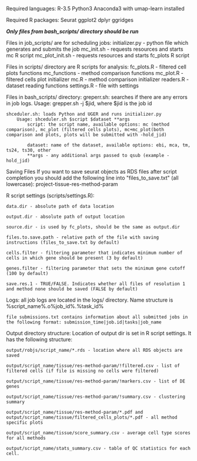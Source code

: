 Required languages:
	R-3.5
	Python3
	Anaconda3 with umap-learn installed

Required R packages:
	Seurat
	ggplot2
	dplyr
	ggridges

***Only files from bash_scripts/ directory should be run***


Files in job_scripts/ are for scheduling jobs:
	initializer.py - python file which generates and submits the job
	mc_init.sh - requests resources and starts mc R script
	mc_plot_init.sh - requests resources and starts fc_plots R script


Files in scripts/ directory are R scripts for analysis:
	fc_plots.R - filtered cell plots functions
	mc_functions - method comparison functions
	mc_plot.R - filtered cells plot initializer
	mc.R - method comparison initializer
	readers.R - dataset reading functions
	settings.R - file with settings


Files in bash_scripts/ directory:
	greperr.sh: searches if there are any errors in job logs.
		Usage: grepper.sh -j $jid, where $jid is the job id

	shceduler.sh: loads Python and UGER and runs initializer.py 
		Usage: shceduler.sh $script $dataset **args
			script: the script name, available options: mc (method comparison), mc_plot (filtered cells plots), mc+mc_plot(both comparison and plots, plots will be submitted with -hold_jid)
			
			dataset: name of the dataset, available options: ebi, mca, tm, ts24, ts30, other
			**args - any additional args passed to qsub (example -hold_jid)


Saving Files
	If you want to save seurat objects as RDS files after script completion you should add the following line into "files_to_save.txt" (all lowercase):
	project-tissue-res-method-param


R script settings (scripts/settings.R):

	data.dir - absolute path of data location
	
	output.dir - absolute path of output location
	
	source.dir - is used by fc_plots, should be the same as output.dir	

	files.to.save.path - relative path of the file with saving instructions (files_to_save.txt by default)

	cells.filter - filtering parameter that indicates minimum number of cells in which gene should be present (3 by default)

	genes.filter - filtering parameter that sets the minimum gene cutoff (100 by default)

	save.res.1 - TRUE/FALSE. Indicates whether all files of resolution 1 and method none should be saved (FALSE by default)

Logs:
	all job logs are located in the logs/ directory. Name structure is %script_name%.o%job_id%.%task_id%

	file submissions.txt contains information about all submitted jobs in the following format: submission_time|job.id|tasks|job_name 


Output directory structure:
	Location of output dir is set in R script settings. It has the following structure:

	output/robjs/script_name/*.rds - location where all RDS objects are saved

	output/script_name/tissue/res-method-param/!filtered.csv - list of filtered cells (if file is missing no cells were filtered)

	output/script_name/tissue/res-method-param/!markers.csv - list of DE genes

	output/script_name/tissue/res-method-param/!summary.csv - clustering summary

	output/script_name/tissue/res-method-param/*.pdf and output/script_name/tissue/filtered_cells_plots/*.pdf - all method specific plots

	output/script_name/tissue/score_summary.csv - average cell type scores for all methods

	output/script_name/stats_summary.csv - table of QC statistics for each cell.








